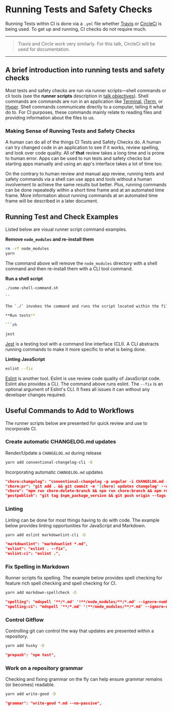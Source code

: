 # Running Tests and Safety Checks

Running Tests within CI is done via a `.yml` file whether [Travis](https://travis-ci.org/) or [CircleCi](https://circleci.com/) is being used. To get up and running, CI checks do not require much.

---

> Travis and Circle work very similarly. For this talk, CircleCi will be used for documentation.

---

## A brief introduction into running tests and safety checks

Most tests and safety checks are run via runner scripts—shell commands or cli tools (see the **runner scripts** description in [talk objectives](01-talk-objectives.md)). Shell commands are commands are run in an application like [Terminal](<https://en.wikipedia.org/wiki/Terminal_(macOS)>), [iTerm](https://www.iterm2.com/), or [Hyper](https://hyper.is/). Shell commands communicate directly to a computer, telling it what do to. For CI purposes, these commands mainly relate to reading files and providing information about the files to us.

### Making Sense of Running Tests and Safety Checks

A human can do all of the things CI Tests and Safety Checks do. A human can try changed code in an application to see if it works, review spelling, and look over code quality. All of **that** review takes a long time and is prone to human error. Apps can be used to run tests and safety checks but starting apps manually and using an app's interface takes a lot of time too.

On the contrary to human review and manual app review, running tests and safety commands via a shell can use apps and tools without a human involvement to achieve the same results but better. Plus, running commands can be done repeatedly within a short time frame and at an automated time frame. More information about running commands at an automated time frame will be described in a later document.

## Running Test and Check Examples

Listed below are visual runner script command examples.

**Remove `node_modules` and re-install them**

```sh
rm -rf node_modules
yarn
```

The command above will remove the `node_modules` directory with a shell command and then re-install them with a CLI tool command.

**Run a shell script**

````sh
./some-shell-command.sh

``

The `./` invokes the command and runs the script located within the file `some-shell-command.sh`.

**Run tests**

```sh

jest
````

[Jest](https://jestjs.io/) is a testing tool with a command line interface (CLI). A CLI abstracts running commands to make it more specific to what is being done.

**Linting JavaScript**

```sh
eslint --fix
```

[Eslint](https://eslint.org/) is another tool. Eslint is use review code quality of JavaScript code. Eslint also provides a CLI. The command above runs eslint. The `--fix` is an optional argument of Eslint's CLI. It fixes all issues it can without any developer changes required.

## Useful Commands to Add to Workflows

The runner scripts below are presented for quick review and use to incorporate CI.

### Create automatic CHANGELOG.md updates

Render/Update a `CHANGELOG.md` during release

```sh
yarn add conventional-changelog-cli -D
```

Incorporating automatic `CHANGELOG.md` updates

```json
"chore:changelog": "conventional-changelog -p angular -i CHANGELOG.md -s -r 0",
"chore:pr": "git add . && git commit -m '[chore] updates changelog' --no-verify && git push origin chore-changelog -f",
"chore": "npm run chore:delete-branch && npm run chore:branch && npm run chore:changelog && npm run chore:pr",
"postpublish": "git tag $npm_package_version && git push origin --tags && npm run chore",
```

### Linting

Linting can be done for most things having to do with code. The example below provides linting opportunities for JavaScript and Markdown.

```sh
yarn add eslint markdownlint-cli -D
```

```json
"markdownlint": "markdownlint *.md",
"eslint": "eslint . --fix",
"eslint:ci": "eslint .",
```

### Fix Spelling in Markdown

Runner scripts fix spelling. The example below provides spell checking for feature rich spell checking and spell checking for CI.

```sh
yarn add markdown-spellcheck -D
```

```json
"spelling": "mdspell '**/*.md' '!**/node_modules/**/*.md' --ignore-numbers",
"spelling:ci": "mdspell '**/*.md' '!**/node_modules/**/*.md' --ignore-numbers --report",
```

### Control Gitflow

Controlling git can control the way that updates are presented within a repository.

```sh
yarn add husky -D
```

```json
"prepush": "npm test",
```

### Work on a repository grammar

Checking and fixing grammar on the fly can help ensure grammar remains (or becomes) readable.

```sh
yarn add write-good -D
```

```json
"grammar": "write-good *.md --no-passive",
```
